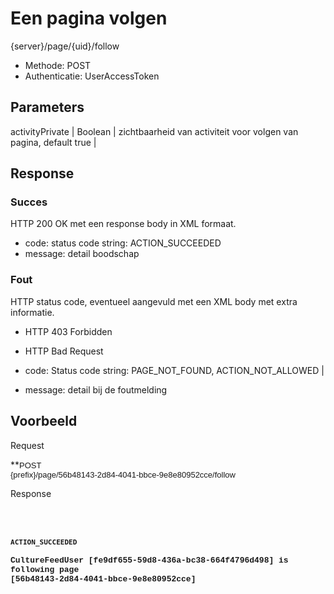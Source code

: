 ---
---

# Een pagina volgen

  {server}/page/{uid}/follow

* Methode: POST
* Authenticatie: UserAccessToken


## Parameters

activityPrivate |   Boolean |   zichtbaarheid van activiteit voor volgen van pagina, default true |

## Response

### Succes

HTTP 200 OK met een response body in XML formaat.

* code: status code string: ACTION\_SUCCEEDED
* message: detail boodschap

### Fout

HTTP status code, eventueel aangevuld met een XML body met extra informatie.

* HTTP 403 Forbidden
* HTTP Bad Request

* code: Status code string: PAGE\_NOT\_FOUND, ACTION\_NOT\_ALLOWED |  
* message: detail bij de foutmelding  

## Voorbeeld

Request

**<span style="font-size: 13px; font-family: Arial; background-color: transparent; vertical-align: baseline; white-space: pre-wrap;">POST {prefix}/page/56b48143-2d84-4041-bbce-9e8e80952cce/follow

Response

**<span style="font-size: 13px; font-family: 'Courier New'; background-color: transparent; vertical-align: baseline; white-space: pre-wrap;"><?xml version="1.0" encoding="UTF-8" standalone="yes"?></span>  
<span style="font-size: 13px; font-family: 'Courier New'; background-color: transparent; vertical-align: baseline; white-space: pre-wrap;"><response></span>  
<span style="font-size: 13px; font-family: 'Courier New'; background-color: transparent; vertical-align: baseline; white-space: pre-wrap;"> <code>ACTION\_SUCCEEDED</code></span>  
<span style="font-size: 13px; font-family: 'Courier New'; background-color: transparent; vertical-align: baseline; white-space: pre-wrap;"> <message>CultureFeedUser [fe9df655-59d8-436a-bc38-664f4796d498] is following page [56b48143-2d84-4041-bbce-9e8e80952cce]</message></span>  
<span style="font-size: 13px; font-family: 'Courier New'; background-color: transparent; vertical-align: baseline; white-space: pre-wrap;"></response></span>**
